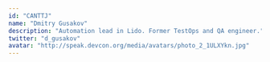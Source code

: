 ```yaml
---
id: "CANTTJ"
name: "Dmitry Gusakov"
description: "Automation lead in Lido. Former TestOps and QA engineer."
twitter: "d_gusakov"
avatar: "http://speak.devcon.org/media/avatars/photo_2_1ULXYkn.jpg"
---
```

